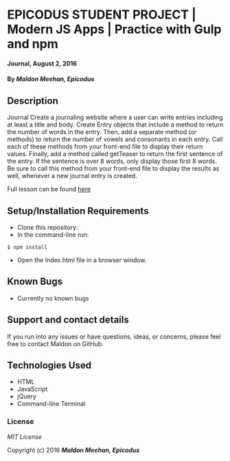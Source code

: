 # EPICODUS STUDENT PROJECT | Modern JS Apps | Practice with Gulp and npm

#### Journal, August 2, 2016

#### By _**Maldon Meehan, Epicodus**_

## Description

Journal
Create a journaling website where a user can write entries including at least a title and body. Create Entry objects that include a method to return the number of words in the entry. Then, add a separate method (or methods) to return the number of vowels and consonants in each entry. Call each of these methods from your front-end file to display their return values. Finally, add a method called getTeaser to return the first sentence of the entry. If the sentence is over 8 words, only display those first 8 words. Be sure to call this method from your front-end file to display the results as well, whenever a new journal entry is created.

Full lesson can be found <a href="https://www.learnhowtoprogram.com/javascript/modern-js-apps/practice-with-gulp-and-npm">here</a>

## Setup/Installation Requirements

* Clone this repository:
* In the command-line run:
```
$ npm install
```
* Open the Index.html file in a browser window.

## Known Bugs

* Currently no known bugs

## Support and contact details

If you run into any issues or have questions, ideas, or concerns, please feel free to contact Maldon on GitHub.

## Technologies Used

* HTML
* JavaScript
* jQuery
* Command-line Terminal

### License

*MIT License*

Copyright (c) 2016 **_Maldon Meehan, Epicodus_**
